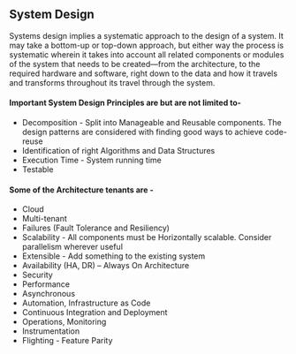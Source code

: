 ## System Design

Systems design implies a systematic approach to the design of a system. It may take a bottom-up or top-down approach, but either way the process is systematic wherein it takes into account all related components or modules of the system that needs to be created—from the architecture, to the required hardware and software, right down to the data and how it travels and transforms throughout its travel through the system. 

#### Important System Design Principles are but are not limited to-

- Decomposition - Split into Manageable and Reusable components. The design patterns are considered with finding good ways to achieve code-reuse
- Identification of right Algorithms and Data Structures
- Execution Time - System running time
- Testable 

#### Some of the Architecture tenants are - 
	
- Cloud
- Multi-tenant
- Failures (Fault Tolerance and Resiliency)
- Scalability - All components must be Horizontally scalable. Consider parallelism wherever useful
- Extensible - Add something to the existing system
- Availability (HA, DR) – Always On Architecture 
- Security
- Performance
- Asynchronous 
- Automation, Infrastructure as Code
- Continuous Integration and Deployment
- Operations, Monitoring
- Instrumentation
- Flighting - Feature Parity 
